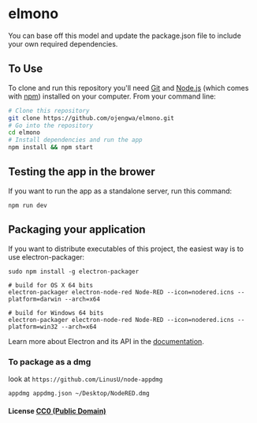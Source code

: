 # elmono

You can base off this model and update the package.json file to include your own required dependencies.

## To Use

To clone and run this repository you'll need [Git](https://git-scm.com) and [Node.js](https://nodejs.org/en/download/) (which comes with [npm](http://npmjs.com)) installed on your computer. From your command line:

```bash
# Clone this repository
git clone https://github.com/ojengwa/elmono.git
# Go into the repository
cd elmono
# Install dependencies and run the app
npm install && npm start
```

## Testing the app in the brower

If you want to run the app as a standalone server, run this command:
```
npm run dev
```

## Packaging your application

If you want to distribute executables of this project, the easiest way is to use electron-packager:

```
sudo npm install -g electron-packager

# build for OS X 64 bits
electron-packager electron-node-red Node-RED --icon=nodered.icns --platform=darwin --arch=x64

# build for Windows 64 bits
electron-packager electron-node-red Node-RED --icon=nodered.icns --platform=win32 --arch=x64

```

Learn more about Electron and its API in the [documentation](http://electron.atom.io/docs/latest).


### To package as a dmg

look at `https://github.com/LinusU/node-appdmg`

    appdmg appdmg.json ~/Desktop/NodeRED.dmg



#### License [CC0 (Public Domain)](LICENSE.md)

